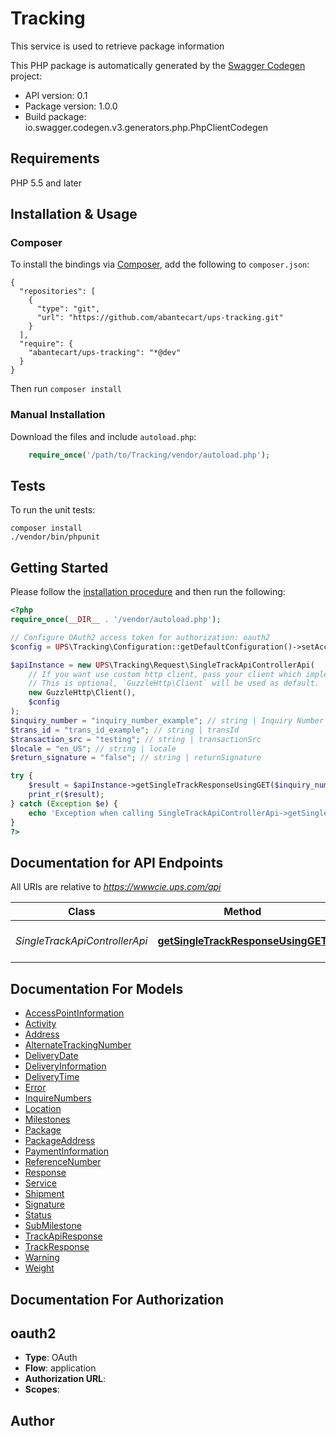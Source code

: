 # Tracking
This service is used to retrieve  package information

This PHP package is automatically generated by the [Swagger Codegen](https://github.com/swagger-api/swagger-codegen) project:

- API version: 0.1
- Package version: 1.0.0
- Build package: io.swagger.codegen.v3.generators.php.PhpClientCodegen

## Requirements

PHP 5.5 and later

## Installation & Usage
### Composer

To install the bindings via [Composer](http://getcomposer.org/), add the following to `composer.json`:

```
{
  "repositories": [
    {
      "type": "git",
      "url": "https://github.com/abantecart/ups-tracking.git"
    }
  ],
  "require": {
    "abantecart/ups-tracking": "*@dev"
  }
}
```

Then run `composer install`

### Manual Installation

Download the files and include `autoload.php`:

```php
    require_once('/path/to/Tracking/vendor/autoload.php');
```

## Tests

To run the unit tests:

```
composer install
./vendor/bin/phpunit
```

## Getting Started

Please follow the [installation procedure](#installation--usage) and then run the following:

```php
<?php
require_once(__DIR__ . '/vendor/autoload.php');

// Configure OAuth2 access token for authorization: oauth2
$config = UPS\Tracking\Configuration::getDefaultConfiguration()->setAccessToken('YOUR_ACCESS_TOKEN');

$apiInstance = new UPS\Tracking\Request\SingleTrackApiControllerApi(
    // If you want use custom http client, pass your client which implements `GuzzleHttp\ClientInterface`.
    // This is optional, `GuzzleHttp\Client` will be used as default.
    new GuzzleHttp\Client(),
    $config
);
$inquiry_number = "inquiry_number_example"; // string | Inquiry Number
$trans_id = "trans_id_example"; // string | transId
$transaction_src = "testing"; // string | transactionSrc
$locale = "en_US"; // string | locale
$return_signature = "false"; // string | returnSignature

try {
    $result = $apiInstance->getSingleTrackResponseUsingGET($inquiry_number, $trans_id, $transaction_src, $locale, $return_signature);
    print_r($result);
} catch (Exception $e) {
    echo 'Exception when calling SingleTrackApiControllerApi->getSingleTrackResponseUsingGET: ', $e->getMessage(), PHP_EOL;
}
?>
```

## Documentation for API Endpoints

All URIs are relative to *https://wwwcie.ups.com/api*

Class | Method | HTTP request | Description
------------ | ------------- | ------------- | -------------
*SingleTrackApiControllerApi* | [**getSingleTrackResponseUsingGET**](docs/Api/SingleTrackApiControllerApi.md#getsingletrackresponseusingget) | **GET** /track/v1/details/{inquiryNumber} | gets single track API details

## Documentation For Models

 - [AccessPointInformation](docs/Model/AccessPointInformation.md)
 - [Activity](docs/Model/Activity.md)
 - [Address](docs/Model/Address.md)
 - [AlternateTrackingNumber](docs/Model/AlternateTrackingNumber.md)
 - [DeliveryDate](docs/Model/DeliveryDate.md)
 - [DeliveryInformation](docs/Model/DeliveryInformation.md)
 - [DeliveryTime](docs/Model/DeliveryTime.md)
 - [Error](docs/Model/Error.md)
 - [InquireNumbers](docs/Model/InquireNumbers.md)
 - [Location](docs/Model/Location.md)
 - [Milestones](docs/Model/Milestones.md)
 - [Package](docs/Model/Package.md)
 - [PackageAddress](docs/Model/PackageAddress.md)
 - [PaymentInformation](docs/Model/PaymentInformation.md)
 - [ReferenceNumber](docs/Model/ReferenceNumber.md)
 - [Response](docs/Model/Response.md)
 - [Service](docs/Model/Service.md)
 - [Shipment](docs/Model/Shipment.md)
 - [Signature](docs/Model/Signature.md)
 - [Status](docs/Model/Status.md)
 - [SubMilestone](docs/Model/SubMilestone.md)
 - [TrackApiResponse](docs/Model/TrackApiResponse.md)
 - [TrackResponse](docs/Model/TrackResponse.md)
 - [Warning](docs/Model/Warning.md)
 - [Weight](docs/Model/Weight.md)

## Documentation For Authorization


## oauth2

- **Type**: OAuth
- **Flow**: application
- **Authorization URL**: 
- **Scopes**: 


## Author




